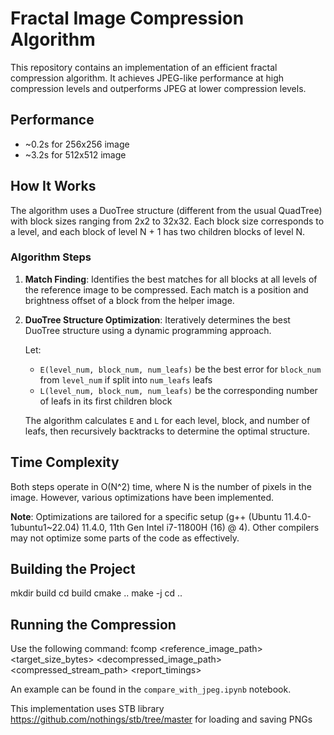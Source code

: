 # Fractal Image Compression Algorithm

This repository contains an implementation of an efficient fractal compression algorithm. It achieves JPEG-like performance at high compression levels and outperforms JPEG at lower compression levels.

## Performance

- ~0.2s for 256x256 image
- ~3.2s for 512x512 image

## How It Works

The algorithm uses a DuoTree structure (different from the usual QuadTree) with block sizes ranging from 2x2 to 32x32. Each block size corresponds to a level, and each block of level N + 1 has two children blocks of level N.

### Algorithm Steps

1. **Match Finding**: Identifies the best matches for all blocks at all levels of the reference image to be compressed. Each match is a position and brightness offset of a block from the helper image.

2. **DuoTree Structure Optimization**: Iteratively determines the best DuoTree structure using a dynamic programming approach.

   Let:
   - `E(level_num, block_num, num_leafs)` be the best error for `block_num` from `level_num` if split into `num_leafs` leafs
   - `L(level_num, block_num, num_leafs)` be the corresponding number of leafs in its first children block

   The algorithm calculates `E` and `L` for each level, block, and number of leafs, then recursively backtracks to determine the optimal structure.

## Time Complexity
Both steps operate in O(N^2) time, where N is the number of pixels in the image. However, various optimizations have been implemented.

**Note**: Optimizations are tailored for a specific setup (g++ (Ubuntu 11.4.0-1ubuntu1~22.04) 11.4.0, 11th Gen Intel i7-11800H (16) @ 4). Other compilers may not optimize some parts of the code as effectively.

## Building the Project
mkdir build
cd build
cmake ..
make -j
cd ..

## Running the Compression
Use the following command:
fcomp <reference_image_path> <target_size_bytes> <decompressed_image_path> <compressed_stream_path> <report_timings>

An example can be found in the `compare_with_jpeg.ipynb` notebook.

This implementation uses STB library https://github.com/nothings/stb/tree/master for loading and saving PNGs
